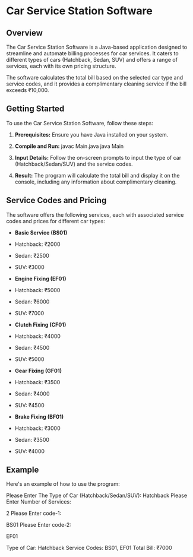 
# Car Service Station Software

## Overview

The Car Service Station Software is a Java-based application designed to streamline and automate billing processes for car services. It caters to different types of cars (Hatchback, Sedan, SUV) and offers a range of services, each with its own pricing structure.

The software calculates the total bill based on the selected car type and service codes, and it provides a complimentary cleaning service if the bill exceeds ₹10,000.

## Getting Started

To use the Car Service Station Software, follow these steps:

1. **Prerequisites:** Ensure you have Java installed on your system.

2. **Compile and Run:**
javac Main.java
java Main



3. **Input Details:** Follow the on-screen prompts to input the type of car (Hatchback/Sedan/SUV) and the service codes.

4. **Result:** The program will calculate the total bill and display it on the console, including any information about complimentary cleaning.

## Service Codes and Pricing

The software offers the following services, each with associated service codes and prices for different car types:

- **Basic Service (BS01)**
- Hatchback: ₹2000
- Sedan: ₹2500
- SUV: ₹3000

- **Engine Fixing (EF01)**
- Hatchback: ₹5000
- Sedan: ₹6000
- SUV: ₹7000

- **Clutch Fixing (CF01)**
- Hatchback: ₹4000
- Sedan: ₹4500
- SUV: ₹5000

- **Gear Fixing (GF01)**
- Hatchback: ₹3500
- Sedan: ₹4000
- SUV: ₹4500

- **Brake Fixing (BF01)**
- Hatchback: ₹3000
- Sedan: ₹3500
- SUV: ₹4000

## Example

Here's an example of how to use the program:

Please Enter The Type of Car (Hatchback/Sedan/SUV):
Hatchback
Please Enter Number of Services:

2
Please Enter code-1:

BS01
Please Enter code-2:

EF01

Type of Car: Hatchback
Service Codes: BS01, EF01
Total Bill: ₹7000
